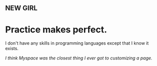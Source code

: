 ## NEW GIRL
# Practice makes perfect.

I don't have any skills in programming languages except that I know it exists.

*I think Myspace was the closest thing I ever got to customizing a page.*
